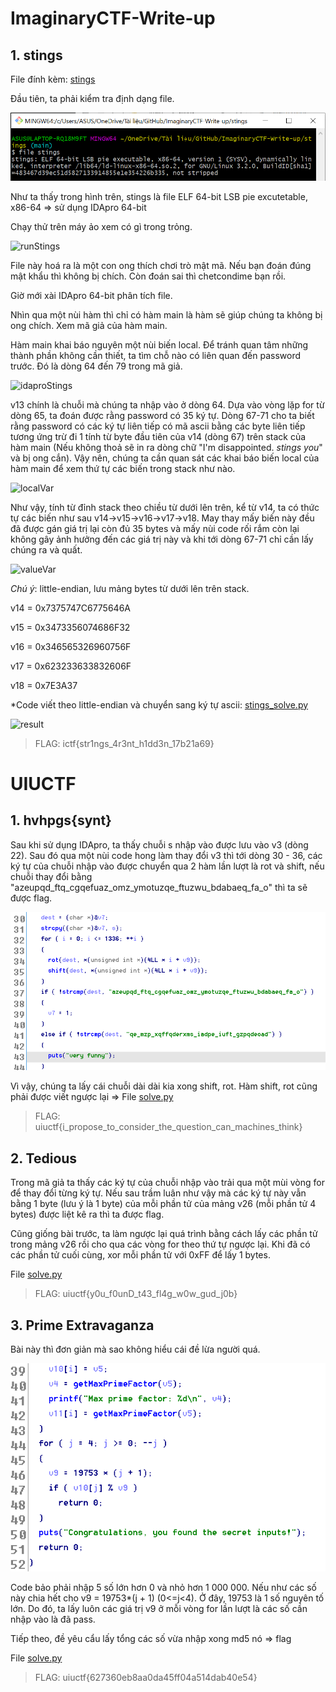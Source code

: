 # ImaginaryCTF-Write-up
## 1. stings
File đính kèm: [stings](https://github.com/thune-work/ImaginaryCTF-Write-up/tree/main/stings)

Đầu tiên, ta phải kiểm tra định dạng file.

![checkStings](https://github.com/thune-work/Write-up-RE/blob/main/Image/stings/fileStings.PNG)

Như ta thấy trong hình trên, stings là file ELF 64-bit LSB pie excutetable, x86-64 => sử dụng IDApro 64-bit

Chạy thử trên máy ảo xem có gì trong trỏng.

![runStings](https://github.com/thune-work/ImaginaryCTF-Write-up/blob/main/Image/stings/runStings.PNG)

File này hoá ra là một con ong thích chơi trò mật mã. Nếu bạn đoán đúng mật khẩu thì không bị chích. Còn đoán sai thì chetcondime bạn rồi.

Giờ mới xài IDApro 64-bit phân tích file.

Nhìn qua một nùi hàm thì chỉ có hàm main là hàm sẽ giúp chúng ta không bị ong chích. Xem mã giả của hàm main.

Hàm main khai báo nguyên một nùi biến local. Để tránh quan tâm những thành phần không cần thiết, ta tìm chỗ nào có liên quan đến password trước. Đó là dòng 64 đến 79 trong mã giả.

![idaproStings](https://github.com/thune-work/ImaginaryCTF-Write-up/blob/main/Image/stings/idapro.PNG)

v13 chính là chuỗi mà chúng ta nhập vào ở dòng 64. Dựa vào vòng lặp for từ dòng 65, ta đoán được rằng password có 35 ký tự. Dòng 67-71 cho ta biết rằng password có các ký tự liên tiếp có mã ascii bằng các byte liên tiếp tương ứng trừ đi 1 tính từ byte đầu tiên của v14 (dòng 67) trên stack của hàm main (Nếu không thoả sẽ in ra dòng chữ "I'm disappointed. *stings you*" và bị ong cắn). Vậy nên, chúng ta cần quan sát các khai báo biến local của hàm main để xem thứ tự các biến trong stack như nào.

![localVar](https://github.com/thune-work/ImaginaryCTF-Write-up/blob/main/Image/stings/localvar.PNG)

Như vậy, tính từ đỉnh stack theo chiều từ dưới lên trên, kể từ v14, ta có thức tự các biến như sau v14->v15->v16->v17->v18. May thay mấy biến này đều đã được gán giá trị lại còn đủ 35 bytes và mấy nùi code rối rắm còn lại không gây ảnh hưởng đến các giá trị này và khi tới dòng 67-71 chỉ cần lấy chúng ra và quất.

![valueVar](https://github.com/thune-work/ImaginaryCTF-Write-up/blob/main/Image/stings/valueVar.PNG)

*Chú ý*: little-endian, lưu mảng bytes từ dưới lên trên stack.

v14 = 0x7375747C6775646A

v15 = 0x3473356074686F32

v16 = 0x346565326960756F

v17 = 0x623233633832606F

v18 = 0x7E3A37

*Code viết theo little-endian và chuyển sang ký tự ascii: [stings_solve.py](https://github.com/thune-work/Write-up-RE/blob/main/File%20solve/stings/stings_solve.py)

![result](https://github.com/thune-work/ImaginaryCTF-Write-up/blob/main/Image/stings/result.PNG)

> FLAG: ictf{str1ngs_4r3nt_h1dd3n_17b21a69}


# UIUCTF
## 1. hvhpgs{synt}
Sau khi sử dụng IDApro, ta thấy chuỗi s nhập vào được lưu vào v3 (dòng 22). Sau đó qua một nùi code hong làm thay đổi v3 thì tới dòng 30 - 36, các ký tự của chuỗi nhập vào được chuyển qua 2 hàm lần lượt là rot và shift, nếu chuỗi thay đổi bằng "azeupqd_ftq_cgqefuaz_omz_ymotuzqe_ftuzwu_bdabaeq_fa_o" thì ta sẽ được flag.

![main](https://github.com/thune-work/Write-up-RE/blob/main/Image/hvhpgs%7Bsynt%7D/IDApro.PNG)

Vì vậy, chúng ta lấy cái chuỗi dài dài kia xong shift, rot. Hàm shift, rot cũng phải được viết ngược lại => File [solve.py](https://github.com/thune-work/Write-up-RE/blob/main/File%20solve/hvhpgs%7Bsynt%7D/solve.py)

>FLAG: uiuctf{i_propose_to_consider_the_question_can_machines_think}
>
## 2. Tedious
Trong mã giả ta thấy các ký tự của chuỗi nhập vào trải qua một mùi vòng for để thay đổi từng ký tự. Nếu sau trầm luân như vậy mà các ký tự này vẫn bằng 1 byte (lưu ý là 1 byte) của mỗi phần tử của mảng v26 (mỗi phần tử 4 bytes) được liệt kê ra thì ta được flag.

Cũng giống bài trước, ta làm ngược lại quá trình bằng cách lấy các phần tử trong mảng v26 rồi cho qua các vòng for theo thứ tự ngược lại. Khi đã có các phần tử cuối cùng, xor mỗi phần tử với 0xFF để lấy 1 bytes.

File [solve.py](https://github.com/thune-work/Write-up-RE/blob/main/File%20solve/Tedious/solve.py)

> FLAG: uiuctf{y0u_f0unD_t43_fl4g_w0w_gud_j0b}

## 3. Prime Extravaganza
Bài này thì đơn giản mà sao không hiểu cái đề lừa người quá. 

![idapro](https://github.com/thune-work/Write-up-RE/blob/main/Image/Prime%20Extravaganza/Capture.PNG)

Code bảo phải nhập 5 số lớn hơn 0 và nhỏ hơn 1 000 000. Nếu như các số này chia hết cho v9 = 19753*(j + 1) (0<=j<4). Ở đây, 19753 là 1 số nguyên tố lớn. Do đó, ta lấy luôn các giá trị v9 ở mỗi vòng for lần lượt là các số cần nhập vào là đã pass. 

Tiếp theo, đề yêu cẩu lấy tổng các số vừa nhập xong md5 nó => flag

File [solve.py](https://github.com/thune-work/Write-up-RE/blob/main/File%20solve/Prime%20Extravaganza/solve.py)

>FLAG: uiuctf{627360eb8aa0da45ff04a514dab40e54}

